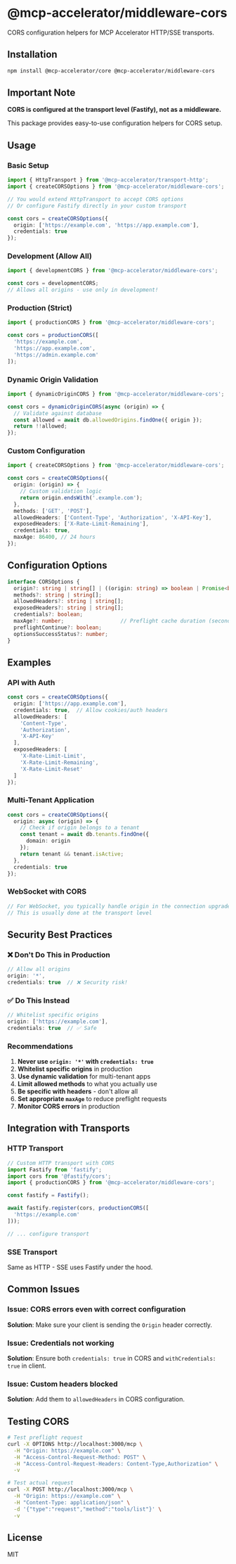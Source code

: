# @mcp-accelerator/middleware-cors

CORS configuration helpers for MCP Accelerator HTTP/SSE transports.

## Installation

```bash
npm install @mcp-accelerator/core @mcp-accelerator/middleware-cors
```

## Important Note

**CORS is configured at the transport level (Fastify), not as a middleware.**

This package provides easy-to-use configuration helpers for CORS setup.

## Usage

### Basic Setup

```typescript
import { HttpTransport } from '@mcp-accelerator/transport-http';
import { createCORSOptions } from '@mcp-accelerator/middleware-cors';

// You would extend HttpTransport to accept CORS options
// Or configure Fastify directly in your custom transport

const cors = createCORSOptions({
  origin: ['https://example.com', 'https://app.example.com'],
  credentials: true
});
```

### Development (Allow All)

```typescript
import { developmentCORS } from '@mcp-accelerator/middleware-cors';

const cors = developmentCORS;
// Allows all origins - use only in development!
```

### Production (Strict)

```typescript
import { productionCORS } from '@mcp-accelerator/middleware-cors';

const cors = productionCORS([
  'https://example.com',
  'https://app.example.com',
  'https://admin.example.com'
]);
```

### Dynamic Origin Validation

```typescript
import { dynamicOriginCORS } from '@mcp-accelerator/middleware-cors';

const cors = dynamicOriginCORS(async (origin) => {
  // Validate against database
  const allowed = await db.allowedOrigins.findOne({ origin });
  return !!allowed;
});
```

### Custom Configuration

```typescript
import { createCORSOptions } from '@mcp-accelerator/middleware-cors';

const cors = createCORSOptions({
  origin: (origin) => {
    // Custom validation logic
    return origin.endsWith('.example.com');
  },
  methods: ['GET', 'POST'],
  allowedHeaders: ['Content-Type', 'Authorization', 'X-API-Key'],
  exposedHeaders: ['X-Rate-Limit-Remaining'],
  credentials: true,
  maxAge: 86400, // 24 hours
});
```

## Configuration Options

```typescript
interface CORSOptions {
  origin?: string | string[] | ((origin: string) => boolean | Promise<boolean>);
  methods?: string | string[];
  allowedHeaders?: string | string[];
  exposedHeaders?: string | string[];
  credentials?: boolean;
  maxAge?: number;                  // Preflight cache duration (seconds)
  preflightContinue?: boolean;
  optionsSuccessStatus?: number;
}
```

## Examples

### API with Auth

```typescript
const cors = createCORSOptions({
  origin: ['https://app.example.com'],
  credentials: true,  // Allow cookies/auth headers
  allowedHeaders: [
    'Content-Type',
    'Authorization',
    'X-API-Key'
  ],
  exposedHeaders: [
    'X-Rate-Limit-Limit',
    'X-Rate-Limit-Remaining',
    'X-Rate-Limit-Reset'
  ]
});
```

### Multi-Tenant Application

```typescript
const cors = createCORSOptions({
  origin: async (origin) => {
    // Check if origin belongs to a tenant
    const tenant = await db.tenants.findOne({ 
      domain: origin 
    });
    return tenant && tenant.isActive;
  },
  credentials: true
});
```

### WebSocket with CORS

```typescript
// For WebSocket, you typically handle origin in the connection upgrade
// This is usually done at the transport level
```

## Security Best Practices

### ❌ Don't Do This in Production

```typescript
// Allow all origins
origin: '*',
credentials: true  // ❌ Security risk!
```

### ✅ Do This Instead

```typescript
// Whitelist specific origins
origin: ['https://example.com'],
credentials: true  // ✅ Safe
```

### Recommendations

1. **Never use `origin: '*'` with `credentials: true`**
2. **Whitelist specific origins** in production
3. **Use dynamic validation** for multi-tenant apps
4. **Limit allowed methods** to what you actually use
5. **Be specific with headers** - don't allow all
6. **Set appropriate `maxAge`** to reduce preflight requests
7. **Monitor CORS errors** in production

## Integration with Transports

### HTTP Transport

```typescript
// Custom HTTP transport with CORS
import Fastify from 'fastify';
import cors from '@fastify/cors';
import { productionCORS } from '@mcp-accelerator/middleware-cors';

const fastify = Fastify();

await fastify.register(cors, productionCORS([
  'https://example.com'
]));

// ... configure transport
```

### SSE Transport

Same as HTTP - SSE uses Fastify under the hood.

## Common Issues

### Issue: CORS errors even with correct configuration

**Solution**: Make sure your client is sending the `Origin` header correctly.

### Issue: Credentials not working

**Solution**: Ensure both `credentials: true` in CORS and `withCredentials: true` in client.

### Issue: Custom headers blocked

**Solution**: Add them to `allowedHeaders` in CORS configuration.

## Testing CORS

```bash
# Test preflight request
curl -X OPTIONS http://localhost:3000/mcp \
  -H "Origin: https://example.com" \
  -H "Access-Control-Request-Method: POST" \
  -H "Access-Control-Request-Headers: Content-Type,Authorization" \
  -v

# Test actual request
curl -X POST http://localhost:3000/mcp \
  -H "Origin: https://example.com" \
  -H "Content-Type: application/json" \
  -d '{"type":"request","method":"tools/list"}' \
  -v
```

## License

MIT
